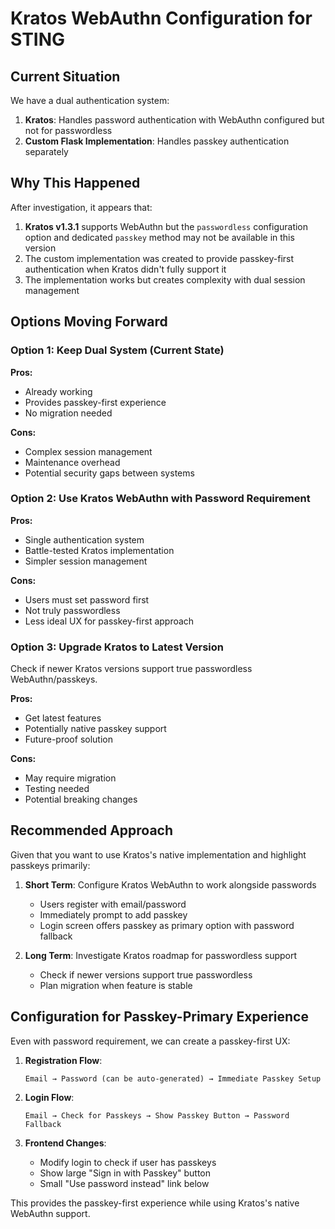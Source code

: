 # Kratos WebAuthn Configuration for STING

## Current Situation

We have a dual authentication system:
1. **Kratos**: Handles password authentication with WebAuthn configured but not for passwordless
2. **Custom Flask Implementation**: Handles passkey authentication separately

## Why This Happened

After investigation, it appears that:

1. **Kratos v1.3.1** supports WebAuthn but the `passwordless` configuration option and dedicated `passkey` method may not be available in this version
2. The custom implementation was created to provide passkey-first authentication when Kratos didn't fully support it
3. The implementation works but creates complexity with dual session management

## Options Moving Forward

### Option 1: Keep Dual System (Current State)
**Pros:**
- Already working
- Provides passkey-first experience
- No migration needed

**Cons:**
- Complex session management
- Maintenance overhead
- Potential security gaps between systems

### Option 2: Use Kratos WebAuthn with Password Requirement
**Pros:**
- Single authentication system
- Battle-tested Kratos implementation
- Simpler session management

**Cons:**
- Users must set password first
- Not truly passwordless
- Less ideal UX for passkey-first approach

### Option 3: Upgrade Kratos to Latest Version
Check if newer Kratos versions support true passwordless WebAuthn/passkeys.

**Pros:**
- Get latest features
- Potentially native passkey support
- Future-proof solution

**Cons:**
- May require migration
- Testing needed
- Potential breaking changes

## Recommended Approach

Given that you want to use Kratos's native implementation and highlight passkeys primarily:

1. **Short Term**: Configure Kratos WebAuthn to work alongside passwords
   - Users register with email/password
   - Immediately prompt to add passkey
   - Login screen offers passkey as primary option with password fallback

2. **Long Term**: Investigate Kratos roadmap for passwordless support
   - Check if newer versions support true passwordless
   - Plan migration when feature is stable

## Configuration for Passkey-Primary Experience

Even with password requirement, we can create a passkey-first UX:

1. **Registration Flow**:
   ```
   Email → Password (can be auto-generated) → Immediate Passkey Setup
   ```

2. **Login Flow**:
   ```
   Email → Check for Passkeys → Show Passkey Button → Password Fallback
   ```

3. **Frontend Changes**:
   - Modify login to check if user has passkeys
   - Show large "Sign in with Passkey" button
   - Small "Use password instead" link below

This provides the passkey-first experience while using Kratos's native WebAuthn support.